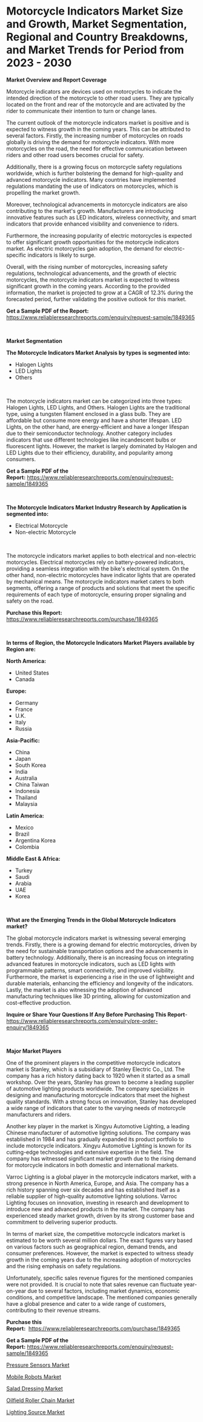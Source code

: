 <p><h1>Motorcycle Indicators Market Size and Growth, Market Segmentation, Regional and Country Breakdowns, and Market Trends for Period from 2023 -  2030</h1></p><p><strong>Market Overview and Report Coverage</strong></p>
<p><p>Motorcycle indicators are devices used on motorcycles to indicate the intended direction of the motorcycle to other road users. They are typically located on the front and rear of the motorcycle and are activated by the rider to communicate their intention to turn or change lanes.</p><p>The current outlook of the motorcycle indicators market is positive and is expected to witness growth in the coming years. This can be attributed to several factors. Firstly, the increasing number of motorcycles on roads globally is driving the demand for motorcycle indicators. With more motorcycles on the road, the need for effective communication between riders and other road users becomes crucial for safety.</p><p>Additionally, there is a growing focus on motorcycle safety regulations worldwide, which is further bolstering the demand for high-quality and advanced motorcycle indicators. Many countries have implemented regulations mandating the use of indicators on motorcycles, which is propelling the market growth.</p><p>Moreover, technological advancements in motorcycle indicators are also contributing to the market's growth. Manufacturers are introducing innovative features such as LED indicators, wireless connectivity, and smart indicators that provide enhanced visibility and convenience to riders.</p><p>Furthermore, the increasing popularity of electric motorcycles is expected to offer significant growth opportunities for the motorcycle indicators market. As electric motorcycles gain adoption, the demand for electric-specific indicators is likely to surge.</p><p>Overall, with the rising number of motorcycles, increasing safety regulations, technological advancements, and the growth of electric motorcycles, the motorcycle indicators market is expected to witness significant growth in the coming years. According to the provided information, the market is projected to grow at a CAGR of 12.3% during the forecasted period, further validating the positive outlook for this market.</p></p>
<p><strong>Get a Sample PDF of the Report:</strong> <a href="https://www.reliableresearchreports.com/enquiry/request-sample/1849365">https://www.reliableresearchreports.com/enquiry/request-sample/1849365</a></p>
<p>&nbsp;</p>
<p><strong>Market Segmentation</strong></p>
<p><strong>The Motorcycle Indicators Market Analysis by types is segmented into:</strong></p>
<p><ul><li>Halogen Lights</li><li>LED Lights</li><li>Others</li></ul></p>
<p>&nbsp;</p>
<p><p>The motorcycle indicators market can be categorized into three types: Halogen Lights, LED Lights, and Others. Halogen Lights are the traditional type, using a tungsten filament enclosed in a glass bulb. They are affordable but consume more energy and have a shorter lifespan. LED Lights, on the other hand, are energy-efficient and have a longer lifespan due to their semiconductor technology. Another category includes indicators that use different technologies like incandescent bulbs or fluorescent lights. However, the market is largely dominated by Halogen and LED Lights due to their efficiency, durability, and popularity among consumers.</p></p>
<p><strong>Get a Sample PDF of the Report:</strong>&nbsp;<a href="https://www.reliableresearchreports.com/enquiry/request-sample/1849365">https://www.reliableresearchreports.com/enquiry/request-sample/1849365</a></p>
<p>&nbsp;</p>
<p><strong>The Motorcycle Indicators Market Industry Research by Application is segmented into:</strong></p>
<p><ul><li>Electrical Motorcycle</li><li>Non-electric Motorcycle</li></ul></p>
<p>&nbsp;</p>
<p><p>The motorcycle indicators market applies to both electrical and non-electric motorcycles. Electrical motorcycles rely on battery-powered indicators, providing a seamless integration with the bike's electrical system. On the other hand, non-electric motorcycles have indicator lights that are operated by mechanical means. The motorcycle indicators market caters to both segments, offering a range of products and solutions that meet the specific requirements of each type of motorcycle, ensuring proper signaling and safety on the road.</p></p>
<p><strong>Purchase this Report:</strong>&nbsp; <a href="https://www.reliableresearchreports.com/purchase/1849365">https://www.reliableresearchreports.com/purchase/1849365</a></p>
<p>&nbsp;</p>
<p><strong>In terms of Region, the Motorcycle Indicators Market Players available by Region are:</strong></p>
<p>
    <p> <strong> North America: </strong>
        <ul>
            <li>United States</li>
            <li>Canada</li>
        </ul>
        </p> 
    <p> <strong> Europe: </strong>
        <ul>
            <li>Germany</li>
            <li>France</li>
            <li>U.K.</li>
            <li>Italy</li>
            <li>Russia</li>
        </ul>
        </p> 
    <p> <strong> Asia-Pacific: </strong>
        <ul>
            <li>China</li>
            <li>Japan</li>
            <li>South Korea</li>
            <li>India</li>
            <li>Australia</li>
            <li>China Taiwan</li>
            <li>Indonesia</li>
            <li>Thailand</li>
            <li>Malaysia</li>
        </ul>
        </p> 
    <p> <strong> Latin America: </strong>
        <ul>
            <li>Mexico</li>
            <li>Brazil</li>
            <li>Argentina Korea</li>
            <li>Colombia</li>
        </ul>
        </p> 
    <p> <strong> Middle East & Africa: </strong>
        <ul>
            <li>Turkey</li>
            <li>Saudi</li>
            <li>Arabia</li>
            <li>UAE</li>
            <li>Korea</li>
        </ul>
    </p>
    </p>
<p>&nbsp;</p>
<p><strong>What are the Emerging Trends in the Global Motorcycle Indicators market?</strong></p>
<p><p>The global motorcycle indicators market is witnessing several emerging trends. Firstly, there is a growing demand for electric motorcycles, driven by the need for sustainable transportation options and the advancements in battery technology. Additionally, there is an increasing focus on integrating advanced features in motorcycle indicators, such as LED lights with programmable patterns, smart connectivity, and improved visibility. Furthermore, the market is experiencing a rise in the use of lightweight and durable materials, enhancing the efficiency and longevity of the indicators. Lastly, the market is also witnessing the adoption of advanced manufacturing techniques like 3D printing, allowing for customization and cost-effective production.</p></p>
<p><strong>Inquire or Share Your Questions If Any Before Purchasing This Report</strong>- <a href="https://www.reliableresearchreports.com/enquiry/pre-order-enquiry/1849365">https://www.reliableresearchreports.com/enquiry/pre-order-enquiry/1849365</a></p>
<p>&nbsp;</p>
<p><strong>Major Market Players</strong></p>
<p><p>One of the prominent players in the competitive motorcycle indicators market is Stanley, which is a subsidiary of Stanley Electric Co., Ltd. The company has a rich history dating back to 1920 when it started as a small workshop. Over the years, Stanley has grown to become a leading supplier of automotive lighting products worldwide. The company specializes in designing and manufacturing motorcycle indicators that meet the highest quality standards. With a strong focus on innovation, Stanley has developed a wide range of indicators that cater to the varying needs of motorcycle manufacturers and riders. </p><p>Another key player in the market is Xingyu Automotive Lighting, a leading Chinese manufacturer of automotive lighting solutions. The company was established in 1984 and has gradually expanded its product portfolio to include motorcycle indicators. Xingyu Automotive Lighting is known for its cutting-edge technologies and extensive expertise in the field. The company has witnessed significant market growth due to the rising demand for motorcycle indicators in both domestic and international markets.</p><p>Varroc Lighting is a global player in the motorcycle indicators market, with a strong presence in North America, Europe, and Asia. The company has a rich history spanning over six decades and has established itself as a reliable supplier of high-quality automotive lighting solutions. Varroc Lighting focuses on innovation, investing in research and development to introduce new and advanced products in the market. The company has experienced steady market growth, driven by its strong customer base and commitment to delivering superior products.</p><p>In terms of market size, the competitive motorcycle indicators market is estimated to be worth several million dollars. The exact figures vary based on various factors such as geographical region, demand trends, and consumer preferences. However, the market is expected to witness steady growth in the coming years due to the increasing adoption of motorcycles and the rising emphasis on safety regulations.</p><p>Unfortunately, specific sales revenue figures for the mentioned companies were not provided. It is crucial to note that sales revenue can fluctuate year-on-year due to several factors, including market dynamics, economic conditions, and competitive landscape. The mentioned companies generally have a global presence and cater to a wide range of customers, contributing to their revenue streams.</p></p>
<p><strong>Purchase this Report:</strong>&nbsp;&nbsp;<a href="https://www.reliableresearchreports.com/purchase/1849365">https://www.reliableresearchreports.com/purchase/1849365</a></p>
<p></p>
<p><strong>Get a Sample PDF of the Report:</strong>&nbsp;<a href="https://www.reliableresearchreports.com/enquiry/request-sample/1849365">https://www.reliableresearchreports.com/enquiry/request-sample/1849365</a></p>
<p><p><a href="https://medium.com/@audieyost1952/pressure-sensors-market-analysis-and-sze-forecasted-for-period-from-2023-to-2030-e2ba8e14f873">Pressure Sensors Market</a></p><p><a href="https://www.linkedin.com/pulse/mobile-robots-market-insights-players-forecast-till-2030-srinc/">Mobile Robots Market</a></p><p><a href="https://medium.com/@juansmith1961/salad-dressing-market-share-evolution-and-market-growth-trends-2023-2030-a2b2f85c9854">Salad Dressing Market</a></p><p><a href="https://www.linkedin.com/pulse/oilfield-roller-chain-market-insights-players-forecast-till-rg0uc/">Oilfield Roller Chain Market</a></p><p><a href="https://www.linkedin.com/pulse/lighting-source-market-size-share-amp-trends-analysis-report-dfiec/">Lighting Source Market</a></p></p>